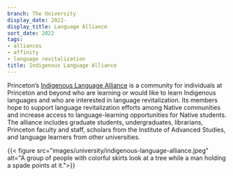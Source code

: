 ```yaml
---
branch: The University
display_date: 2022-
display_title: Language Alliance
sort_date: 2022
tags:
- alliances
- affinity
- language revitalization
title: Indigenous Language Alliance
---
```


Princeton’s [Indigenous Language Alliance](https://indigenous.princeton.edu/community/indigenous-language-alliance) is a community for individuals at Princeton and beyond who are learning or would like to learn Indigenous languages and who are interested in language revitalization. Its members hope to support language revitalization efforts among Native communities and increase access to language-learning opportunities for Native students. The alliance includes graduate students, undergraduates, librarians, Princeton faculty and staff, scholars from the Institute of Advanced Studies, and language learners from other universities. 

{{< figure src="images/university/indigenous-language-alliance.jpeg" alt="A group of people with colorful skirts look at a tree while a man holding a spade points at it.">}}
